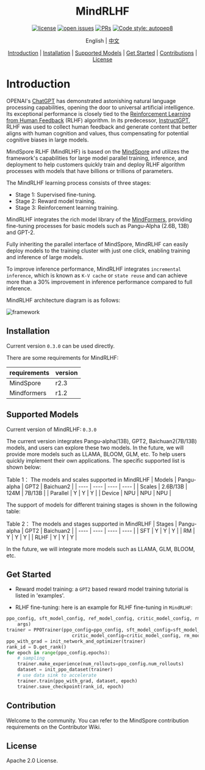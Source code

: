 <div align="center">

# MindRLHF

[![license](https://img.shields.io/github/license/mindspore-lab/mindrlhf.svg)](https://github.com/mindspore-lab/mindrlhf/blob/main/LICENSE.md)
[![open issues](https://img.shields.io/github/issues/mindspore-lab/mindrlhf)](https://github.com/mindspore-lab/mindrlhf/issues)
[![PRs](https://img.shields.io/badge/PRs-welcome-pink.svg)](https://github.com/mindspore-lab/mindrlhf/pulls)
[![Code style: autopep8](https://img.shields.io/badge/code_style-autopep8-blue)](https://github.com/hhatto/autopep8)

English | [中文](README_CN.md)

[Introduction](#introduction) |
[Installation](#installation) |
[Supported Models](#supported-models) |
[Get Started](#get-started) |
[Contributions](#Contributions) |
[License](#License)

</div>

# Introduction

OPENAI's [ChatGPT](https://openai.com/blog/chatgpt) has demonstrated astonishing natural language processing capabilities, opening the door to universal artificial intelligence. Its exceptional performance is closely tied to the [Reinforcement Learning from Human Feedback](https://openai.com/research/learning-from-human-preferences) (RLHF) algorithm. In its predecessor, [InstructGPT](https://openai.com/research/instruction-following), RLHF was used to collect human feedback and generate content that better aligns with human cognition and values, thus compensating for potential cognitive biases in large models.

MindSpore RLHF (MindRLHF) is based on the [MindSpore](https://gitee.com/mindspore/mindspore) and utilizes the framework's capabilities for large model parallel training, inference, and deployment to help customers quickly train and deploy RLHF algorithm processes with models that have billions or trillions of parameters.

The MindRLHF learning process consists of three stages:

* Stage 1: Supervised fine-tuning.
* Stage 2: Reward model training.
* Stage 3: Reinforcement learning training.

MindRLHF integrates the rich model library of the [MindFormers](https://github.com/mindspore-lab/mindformers), providing fine-tuning processes for basic models such as Pangu-Alpha (2.6B, 13B) and GPT-2.

Fully inheriting the parallel interface of MindSpore, MindRLHF can easily deploy models to the training cluster with just one click, enabling training and inference of large models.

To improve inference performance, MindRLHF integrates `incremental inference`, which is known as `K-V cache` or `state reuse` and can achieve more than a 30% improvement in inference performance compared to full inference.

MindRLHF architecture diagram is as follows:

![framework](https://github.com/mindspore-lab/mindrlhf/blob/master/images/framework.jpg)

## Installation
Current version `0.3.0` can be used directly.

There are some requirements for MindRLHF:

|  requirements   | version |
|  ----   |---------|
| MindSpore    | r2.3    |
| Mindformers | r1.2    |

## Supported Models

Current version of MindRLHF: `0.3.0`

The current version integrates Pangu-alpha(13B), GPT2, Baichuan2(7B/13B) models, and users can explore these two models. In the future, we will provide more models such as LLAMA, BLOOM, GLM, etc. To help users quickly implement their own applications. The specific supported list is shown below:

Table 1： The models and scales supported in MindRLHF
|  Models   | Pangu-alpha |  GPT2   |  Baichuan2   |
|  ----     | ----        |  ----   |  ----        |
| Scales    | 2.6B/13B    | 124M    | 7B/13B       |
| Parallel  | Y           | Y       | Y            |
| Device    | NPU         | NPU     | NPU          |

The support of models for different training stages is shown in the following table:

Table 2： The models and stages supported in MindRLHF
|  Stages     | Pangu-alpha    |  GPT2   |  Baichuan2   |
|  ----       | ----           |  ----   |  ----        |
| SFT         | Y              | Y       | Y            |
| RM          | Y              | Y       | Y            |
| RLHF        | Y              | Y       | Y            |

In the future, we will integrate more models such as LLAMA, GLM, BLOOM, etc.

## Get Started

* Reward model training: a `GPT2` based reward model training tutorial is listed in 'examples'.

* RLHF fine-tuning: here is an example for RLHF fine-tuning in `MindRLHF`:

```python
ppo_config, sft_model_config, ref_model_config, critic_model_config, rm_model_config = init_configs(
    args)
trainer = PPOTrainer(ppo_config=ppo_config, sft_model_config=sft_model_config, ref_model_config=ref_model_config,
                        critic_model_config=critic_model_config, rm_model_config=rm_model_config)
ppo_with_grad = init_network_and_optimizer(trainer)
rank_id = D.get_rank()
for epoch in range(ppo_config.epochs):
    # sampling
    trainer.make_experience(num_rollouts=ppo_config.num_rollouts)
    dataset = init_ppo_dataset(trainer)
    # use data sink to accelerate
    trainer.train(ppo_with_grad, dataset, epoch)
    trainer.save_checkpoint(rank_id, epoch)
```

## Contribution

Welcome to the community. You can refer to the MindSpore contribution requirements on the Contributor Wiki.

## License

Apache 2.0 License.
